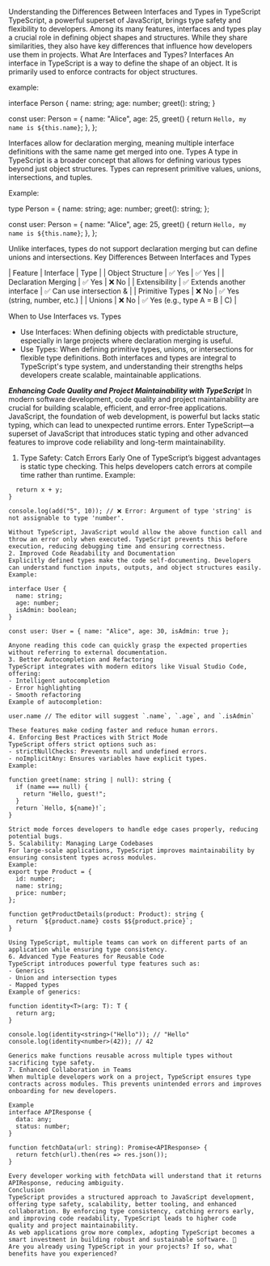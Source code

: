 Understanding the Differences Between Interfaces and Types in TypeScript
TypeScript, a powerful superset of JavaScript, brings type safety and flexibility to developers. Among its many features, interfaces and types play a crucial role in defining object shapes and structures. While they share similarities, they also have key differences that influence how developers use them in projects.
What Are Interfaces and Types?
Interfaces
An interface in TypeScript is a way to define the shape of an object. It is primarily used to enforce contracts for object structures.

example:

interface Person {
  name: string;
  age: number;
  greet(): string;
}

const user: Person = {
  name: "Alice",
  age: 25,
  greet() {
    return `Hello, my name is ${this.name}`;
  },
};


Interfaces allow for declaration merging, meaning multiple interface definitions with the same name get merged into one.
Types
A type in TypeScript is a broader concept that allows for defining various types beyond just object structures. Types can represent primitive values, unions, intersections, and tuples.

Example:

type Person = {
  name: string;
  age: number;
  greet(): string;
};

const user: Person = {
  name: "Alice",
  age: 25,
  greet() {
    return `Hello, my name is ${this.name}`;
  },
};


Unlike interfaces, types do not support declaration merging but can define unions and intersections.
Key Differences Between Interfaces and Types

| Feature | Interface | Type | 
| Object Structure | ✅ Yes | ✅ Yes | 
| Declaration Merging | ✅ Yes | ❌ No | 
| Extensibility | ✅ Extends another interface | ✅ Can use intersection & | 
| Primitive Types | ❌ No | ✅ Yes (string, number, etc.) | 
| Unions | ❌ No | ✅ Yes (e.g., type A = B | C) | 


When to Use Interfaces vs. Types
- Use Interfaces: When defining objects with predictable structure, especially in large projects where declaration merging is useful.
- Use Types: When defining primitive types, unions, or intersections for flexible type definitions.
Both interfaces and types are integral to TypeScript's type system, and understanding their strengths helps developers create scalable, maintainable applications.



***Enhancing Code Quality and Project Maintainability with TypeScript***
In modern software development, code quality and project maintainability are crucial for building scalable, efficient, and error-free applications. JavaScript, the foundation of web development, is powerful but lacks static typing, which can lead to unexpected runtime errors. Enter TypeScript—a superset of JavaScript that introduces static typing and other advanced features to improve code reliability and long-term maintainability.
1. Type Safety: Catch Errors Early
One of TypeScript’s biggest advantages is static type checking. This helps developers catch errors at compile time rather than runtime.
Example:

```function add(x: number, y: number): number {
  return x + y;
}

console.log(add("5", 10)); // ❌ Error: Argument of type 'string' is not assignable to type 'number'.

Without TypeScript, JavaScript would allow the above function call and throw an error only when executed. TypeScript prevents this before execution, reducing debugging time and ensuring correctness.
2. Improved Code Readability and Documentation
Explicitly defined types make the code self-documenting. Developers can understand function inputs, outputs, and object structures easily.
Example:

interface User {
  name: string;
  age: number;
  isAdmin: boolean;
}

const user: User = { name: "Alice", age: 30, isAdmin: true };

Anyone reading this code can quickly grasp the expected properties without referring to external documentation.
3. Better Autocompletion and Refactoring
TypeScript integrates with modern editors like Visual Studio Code, offering:
- Intelligent autocompletion
- Error highlighting
- Smooth refactoring
Example of autocompletion:

user.name // The editor will suggest `.name`, `.age`, and `.isAdmin`

These features make coding faster and reduce human errors.
4. Enforcing Best Practices with Strict Mode
TypeScript offers strict options such as:
- strictNullChecks: Prevents null and undefined errors.
- noImplicitAny: Ensures variables have explicit types.
Example:

function greet(name: string | null): string {
  if (name === null) {
    return "Hello, guest!";
  }
  return `Hello, ${name}!`;
}

Strict mode forces developers to handle edge cases properly, reducing potential bugs.
5. Scalability: Managing Large Codebases
For large-scale applications, TypeScript improves maintainability by ensuring consistent types across modules.
Example:
export type Product = {
  id: number;
  name: string;
  price: number;
};

function getProductDetails(product: Product): string {
  return `${product.name} costs $${product.price}`;
}

Using TypeScript, multiple teams can work on different parts of an application while ensuring type consistency.
6. Advanced Type Features for Reusable Code
TypeScript introduces powerful type features such as:
- Generics
- Union and intersection types
- Mapped types
Example of generics:

function identity<T>(arg: T): T {
  return arg;
}

console.log(identity<string>("Hello")); // "Hello"
console.log(identity<number>(42)); // 42

Generics make functions reusable across multiple types without sacrificing type safety.
7. Enhanced Collaboration in Teams
When multiple developers work on a project, TypeScript ensures type contracts across modules. This prevents unintended errors and improves onboarding for new developers.

Example
interface APIResponse {
  data: any;
  status: number;
}

function fetchData(url: string): Promise<APIResponse> {
  return fetch(url).then(res => res.json());
}

Every developer working with fetchData will understand that it returns APIResponse, reducing ambiguity.
Conclusion
TypeScript provides a structured approach to JavaScript development, offering type safety, scalability, better tooling, and enhanced collaboration. By enforcing type consistency, catching errors early, and improving code readability, TypeScript leads to higher code quality and project maintainability.
As web applications grow more complex, adopting TypeScript becomes a smart investment in building robust and sustainable software. 🚀
Are you already using TypeScript in your projects? If so, what benefits have you experienced?




